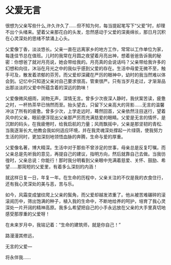 # 父爱无言

很想为父亲写些什么,许久许久了……但不知为何，每当提起笔写下“父爱”时，却理不出个头绪来。望着父亲那花白的头发，忽然感动于父爱的深奥绵长，那日月沉积在心灵深处的思绪不禁涌上心头。 

父爱像丁香，淡淡悠长。父亲一直在远离家乡的地方工作，常常以工作单位为家，每逢佳节总在值班。儿时的我常在月圆之夜望着月亮出神，想着爸爸告诉我的秘密：你想爸了就对月亮说，她会带给我的。月亮真的会说话吗？父亲带给我许多的幻想和向往，沐浴在月光之中的我似乎感到父爱的存在。生活中母爱无微不至，触手可及，散发着浓郁的芬芳。而父爱却深藏在严厉的眼神中，幼时的我当然难以体会到。记忆中只知道父亲对自己要求很高，管束很严。只有当岁月走过，才渐渐品出那淡淡的父爱中所蕴含着的深远的韵味！ 

父爱像微风细雨，润物无声，深情无言。曾多少次夜深人静时，我伏案苦读，疲惫之时，一杯热茶早已悄然而至。抬头望去，只留下父亲高大的背影……无言的温馨冲淡了所有的疲惫。曾多少次，上学走远时，蓦然回首，父亲依然注目送行，望着风中的父亲，眼前便浮现出父亲那严厉而充满慈爱的眼睛。父爱是无言的情怀，是沉默的码头，在我疲倦时，给我启航的力量；风雨飘摇中，父亲是那坚韧的青松.当我逐渐长大,他教会我如何适应环境，并在我灵魂深处撑起一片绿荫，使我努力生活的同时，更加深刻地领悟血脉的奔腾，生命与爱的厚重。 

父爱像名著，博大精深。生活中对于那些不曾涉足的世事，母亲总是反复叮嘱，而父亲总是先听我的意见，再提自己的建议，指明方向，然后就靠自己去做。当我彷徨时，父亲总说：你能行！那时我分明看到父亲眼中充满着慈爱、关怀、鼓励、希望……那简短的父爱里，有着多么深刻的内涵！ 

就这样日复一日，年复一年。在生命的历程中，父亲关注的不仅是我的衣食住行，还有我心灵深处的美与恶，苦与乐。 

如今，风霜变成皱纹爬上父亲的鬓角，而父爱却越发浓重了。他从被苦难碾碎的滚滚阅历中，筛出饱满的种子，植入我的生命中，不断地给养的呵护，培育了我心灵深处一片开阔的精神高原。我多么希望把自己的小手永远放在父亲的大手里真切地感受那厚重的父爱呀！ 

在未来岁月中，我铭记着：“生命的建筑师，就是你自己！” 

路漫漫其修远， 

无言的父爱— 

将永伴我……
  